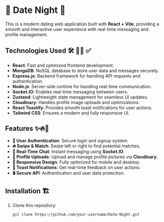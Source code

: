 # 💌 Date Night 💌

This is a modern dating web application built with **React + Vite**, providing a smooth and interactive user experience with real-time messaging and profile management.

## Technologies Used 🛠️ 👩‍💻 ✅

- **React**: Fast and optimized frontend development.
- **MongoDB**: NoSQL database to store user data and messages securely.
- **Express.js**: Backend framework for handling API requests and authentication.
- **Node.js**: Server-side runtime for handling real-time communication.
- **Socket.IO**: Enables real-time messaging between users.
- **Zustand**: Lightweight state management for seamless UI updates.
- **Cloudinary**: Handles profile image uploads and optimizations.
- **React Toastify**: Provides smooth toast notifications for user actions.
- **Tailwind CSS**: Ensures a modern and fully responsive UI.

## Features ✨🔥💖

- **💖 User Authentication**: Secure login and signup system.
- **🔥 Swipe & Match**: Swipe left or right to find potential matches.
- **💬 Real-Time Chat**: Instant messaging using **Socket.IO**.
- **📸 Profile Uploads**: Upload and manage profile pictures via **Cloudinary**.
- **🚀 Responsive Design**: Fully optimized for mobile and desktop.
- **🔔 Toast Notifications**: Get real-time feedback on user actions.
- **🔒 Secure API**: Authentication and user data protection.

## Installation 🏗️

1. Clone this repository:
   ```bash
   git clone https://github.com/your-username/Date-Night.git
   ```
